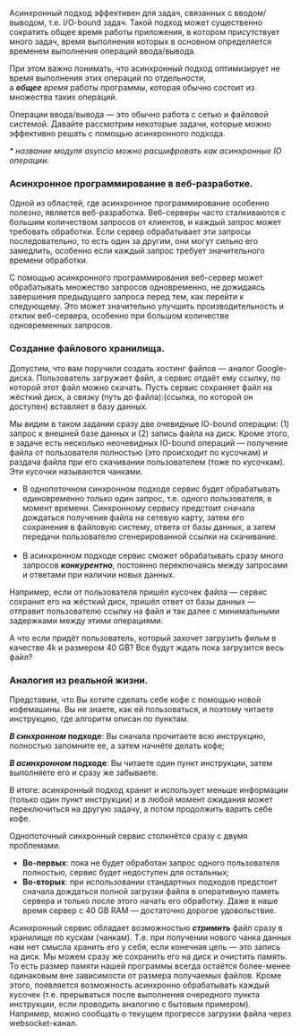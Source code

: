 Асинхронный подход эффективен для задач, связанных с вводом/выводом, т.е. I/O-bound задач. Такой подход может существенно сократить общее время работы приложения, в котором присутствует много задач, время выполнения которых в основном определяется временем выполнения операций ввода/вывода. 

При этом важно понимать, что асинхронный подход оптимизирует не время выполнения этих операций по отдельности, а _**общее** время_ работы программы, которая обычно состоит из множества таких операций.

Операции ввода/вывода — это обычно работа с сетью и файловой системой. Давайте рассмотрим некоторые задачи, которые можно эффективно решать с помощью асинхронного подхода.

_* название модуля asyncio можно расшифровать как асинхронные IO операции._ 

### **Асинхронное программирование в веб-разработке.**

Одной из областей, где асинхронное программирование особенно полезно, является веб-разработка. Веб-серверы часто сталкиваются с большим количеством запросов от клиентов, и каждый запрос может требовать обработки. Если сервер обрабатывает эти запросы последовательно, то есть один за другим, они могут сильно его замедлить, особенно если каждый запрос требует значительного времени обработки.

С помощью асинхронного программирования веб-сервер может обрабатывать множество запросов одновременно, не дожидаясь завершения предыдущего запроса перед тем, как перейти к следующему. Это может значительно улучшить производительность и отклик веб-сервера, особенно при большом количестве одновременных запросов.

### Создание файлового хранилища.

Допустим, что вам поручили создать хостинг файлов — аналог Google-диска. Пользователь загружает файл, а сервис отдаёт ему ссылку, по которой этот файл можно скачать. Пусть сервис сохраняет файл на жёсткий диск, а связку (путь до файла):(ссылка, по которой он доступен) вставляет в базу данных.   

Мы видим в таком задании сразу две очевидные IO-bound операции: (1) запрос к внешней базе данных и (2) запись файла на диск. Кроме этого, в задаче есть несколько неочевидных IO-bound операций — получение файла от пользователя полностью (это происходит по кусочкам) и раздача файла при его скачивании пользователем (тоже по кусочкам). Эти кусочки называются чанками.

- В однопоточном синхронном подходе сервис будет обрабатывать единовременно только один запрос, т.е. одного пользователя, в момент времени. Синхронному сервису предстоит сначала дождаться получения файла на сетевую карту, затем его сохранения в файловую систему, ответа от базы данных, а затем передачи пользователю сгенерированной ссылки на скачивание.   
     
- В асинхронном подходе сервис сможет обрабатывать сразу много запросов **_конкурентно_**, постоянно переключаясь между запросами и ответами при наличии новых данных.

Например, если от пользователя пришёл кусочек файла — сервис сохранит его на жёсткий диск, пришёл ответ от базы данных — отправит пользователю ссылку на файл и так далее с минимальными задержками между этими операциями.

А что если придёт пользователь, который захочет загрузить фильм в качестве 4k и размером 40 GB? Все будут ждать пока загрузится весь файл? 

### Аналогия из реальной жизни.

Представим, что Вы хотите сделать себе кофе с помощью новой кофемашины. Вы не знаете, как ей пользоваться, и поэтому читаете инструкцию, где алгоритм описан по пунктам. 

**_В синхронном_ подходе**: Вы сначала прочитаете всю инструкцию, полностью запомните ее, а затем начнёте делать кофе;

**_В асинхронном_ подходе**: Вы читаете один пункт инструкции, затем выполняете его и сразу же забываете. 

В итоге: асинхронный подход хранит и использует меньше информации (только один пункт инструкции) и в любой момент ожидания может переключиться на другую задачу, а потом продолжить варить себе кофе. 

Однопоточный синхронный сервис столкнётся сразу с двумя проблемами.

- **Во-первых**: пока не будет обработан запрос одного пользователя полностью, сервис будет недоступен для остальных;
- **Во-вторых**: при использовании стандартных подходов предстоит сначала дождаться полной загрузки файла в оперативную память сервера и только после этого начать его обработку. Даже в наше время сервер с 40 GB RAM — достаточно дорогое удовольствие.

Асинхронный сервис обладает возможностью **_стримить_** файл сразу в хранилище по кускам (чанкам). Т.е. при получении нового чанка данных нам нет смысла хранить его у себя, если конечная цель — это запись на диск. Мы можем сразу же сохранить его на диск и очистить память. То есть размер памяти нашей программы всегда остаётся более-менее одинаковым вне зависимости от размера получаемых файлов. Кроме этого, появляется возможность асинхронно обрабатывать каждый кусочек (т.е. прерываться после выполнения очередного пункта инструкции, если проводить аналогию с бытовым примером). Например, можно сообщать о текущем прогрессе загрузки файла через websocket-канал.